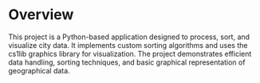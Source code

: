 # Overview
This project is a Python-based application designed to process, sort, and visualize city data. It implements custom sorting algorithms and uses the cs1lib graphics library for visualization. The project demonstrates efficient data handling, sorting techniques, and basic graphical representation of geographical data.
